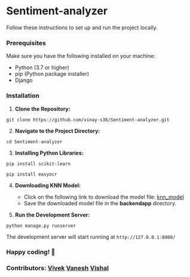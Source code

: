 # Sentiment-analyzer

Follow these instructions to set up and run the project locally.
### Prerequisites

Make sure you have the following installed on your machine:

- Python (3.7 or higher)
- pip (Python package installer)
- Django

### Installation

1. **Clone the Repository:**
```
git clone https://github.com/vinay-s36/Sentiment-analyzer.git
```
2. **Navigate to the Project Directory:**
```
cd Sentiment-analyzer
```
3. **Installing Python Libraries:**
```
pip install scikit-learn
```
```
pip install easyocr
```
4. **Downloading KNN Model:**
   - Click on the following link to download the model file: [knn_model](https://www.dropbox.com/scl/fi/zp9yviz08ju6mwodkfqyx/knn_model.pkl?rlkey=et671cy106ob7kki0hkwsb708&dl=0)
   - Save the downloaded model file in the **backendapp** directory.
     
5. **Run the Development Server:**
```
python manage.py runserver
```
The development server will start running at `http://127.0.0.1:8000/`

### Happy coding! 🚀

### Contributors: [Vivek](https://github.com/VivekGuruduttK28) [Vanesh](https://github.com/Vanesh37) [Vishal](https://github.com/VykSI)
